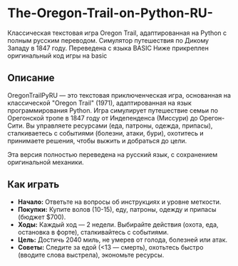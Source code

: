 # The-Oregon-Trail-on-Python-RU-
Классическая текстовая игра Oregon Trail, адаптированная на Python с полным русским переводом. Симулятор путешествия по Дикому Западу в 1847 году.
Переведена с языка BASIC 
Ниже прикреплен оригинальный код игры на basic

## Описание
OregonTrailPyRU — это текстовая приключенческая игра, основанная на классической "Oregon Trail" (1971), адаптированная на язык программирования Python. Игра симулирует путешествие семьи по Орегонской тропе в 1847 году от Индепенденса (Миссури) до Орегон-Сити. Вы управляете ресурсами (еда, патроны, одежда, припасы), сталкиваетесь с событиями (болезни, атаки, бури), охотитесь и принимаете решения, чтобы выжить и добраться до цели.

Эта версия полностью переведена на русский язык, с сохранением оригинальной механики.

## Как играть
- **Начало:** Ответьте на вопросы об инструкциях и уровне меткости.
- **Покупки:** Купите волов (10-15), еду, патроны, одежду и припасы (бюджет $700).
- **Ходы:** Каждый ход — 2 недели. Выбирайте действия (охота, еда, остановка в форте), сталкивайтесь с событиями.
- **Цель:** Достичь 2040 миль, не умерев от голода, болезней или атак.
- **Советы:** Следите за едой (<13 — смерть), охотьтесь быстро (вводите слова выстрела), экономьте ресурсы.
